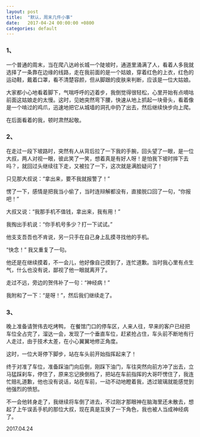 ```yaml
---
layout: post
title:  "默认，周末几件小事"
date:   2017-04-24 00:00:00 +0800
categories: default
---
```


### 1、

一个普通的周末，当在爬八达岭长城一个陡坡时，通道里涌满了人，看着人多我就选择了一条靠在边缘的线路，走在我前面的是一个姑娘，穿着红色的上衣，红色的运动鞋，戴着口罩，看不清楚容颜，但从脚跟的皮肤来判断，应该是一位大姑娘。

大家都小心地看着脚下，气喘呼呼的迈着步，我倒觉得很轻松，心里开始有点嘀咕前面这姑娘走的太慢。这时，见她突然弯下腰，快速从地上抓起一块骨头，看着像是一个啃过的鸡爪，迅速地把它从城墙的洞孔中扔了出去，然后继续快步向上爬。

在后面看着的我，顿时肃然起敬。

### 2、

在走过一段下坡路时，突然有人从背后拉了一下我的手腕，回头望了一眼，是一位大叔，两人对视一眼，彼此笑了一笑，想着真是有好人呀！是怕我下坡时摔下去吗？，就回过头继续往下走，又被拉了一下，这次就是满脸疑问了！

只见那大叔说：“拿出来，要不我就报警了！”

愣了一下，感情是把我当小偷了，当时连辩解都没有，直接脱口回了一句，“你报吧！”

大叔又说：“我那手机不值钱，拿出来，我有用！”

我掏出手机说：“你手机号多少？打一下试试。”

他支支吾吾也不肯说，另一只手在自己身上乱摸寻找他的手机。

“快念！” 我又重复了一句。

他还是在继续摸着，不一会儿，他好像自己摸到了，连忙道歉。当时我心里有点生气，什么也没有说，鄙视了他一眼就离开了。

走过不远，旁边的贺伟补了一句：“神经病！”

我附和了一下：“是呀！”，然后我们继续走了。

### 3、

晚上准备请贺伟去吃烤鸭， 在餐馆门口的停车区，人来人往，早来的客户已经把车位全占完了，溜达一会，发现了一个垂直车位，赶紧抢占住，车头前不断地有行人走过，由于技术太差，在小心翼翼地修正角度。

这时，一位大哥停下脚步，站在车头前开始指挥起来了！

终于对准了车位，准备踩油门向后倒，刚踩下油门，车往突然向前方冲了出去，立马猛踩刹车，停住了，原来忘记换倒档了，把站在车前指挥的大哥吓愣住了，我连忙赔礼道歉，他也没有说话，站在车前，一动不动地瞪着我，透过玻璃就能感觉到他强烈的愤怒。

不一会他转身走了，我继续将车倒了进去，不过刚才那眼神在脑海里还未散去，想起了上午误丢手机的那位大叔，现在真是互换了一下角色，我也被人当成神经病了。

2017.04.24



